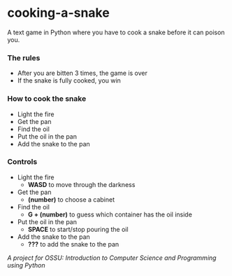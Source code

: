 # cooking-a-snake

A text game in Python where you have to cook a snake before it can poison you. 

### The rules ###

- After you are bitten 3 times, the game is over
- If the snake is fully cooked, you win

### How to cook the snake ###

- Light the fire
- Get the pan
- Find the oil
- Put the oil in the pan
- Add the snake to the pan

### Controls ###

- Light the fire
  - **WASD** to move through the darkness
- Get the pan
  - **(number)** to choose a cabinet
- Find the oil
  - **G + (number)** to guess which container has the oil inside
- Put the oil in the pan
  - **SPACE** to start/stop pouring the oil
- Add the snake to the pan
  - **???** to add the snake to the pan
  
*A project for OSSU: Introduction to Computer Science and Programming using Python*

